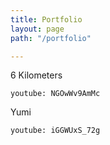 ```yaml
---
title: Portfolio
layout: page
path: "/portfolio"

---
```

6 Kilometers

`youtube: NGOwWv9AmMc`

Yumi

`youtube: iGGWUxS_72g`
